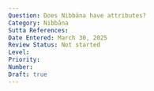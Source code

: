 ```yaml
---
Question: Does Nibbāna have attributes?
Category: Nibbāna
Sutta References:
Date Entered: March 30, 2025
Review Status: Not started
Level: 
Priority: 
Number: 
Draft: true
---
```

